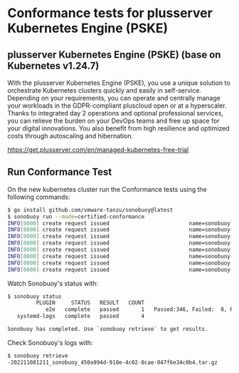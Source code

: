 # Conformance tests for plusserver Kubernetes Engine (PSKE)

## plusserver Kubernetes Engine (PSKE)  (base on Kubernetes v1.24.7)

With the plusserver Kubernetes Engine (PSKE), you use a unique solution to orchestrate 
Kubernetes clusters quickly and easily in self-service. Depending on your requirements, 
you can operate and centrally manage your workloads in the GDPR-compliant pluscloud open
or at a hyperscaler. Thanks to integrated day 2 operations and optional professional services, 
you can relieve the burden on your DevOps teams and free up space for your digital innovations. 
You also benefit from high resilience and optimized costs through autoscaling and hibernation.

https://get.plusserver.com/en/managed-kubernetes-free-trial

## Run Conformance Test

On the new kubernetes cluster run the Conformance tests using the following
commands:

```sh
$ go install github.com/vmware-tanzu/sonobuoy@latest
$ sonobuoy run --mode=certified-conformance
INFO[0000] create request issued                         name=sonobuoy namespace= resource=namespaces
INFO[0000] create request issued                         name=sonobuoy-serviceaccount namespace=sonobuoy resource=serviceaccounts
INFO[0000] create request issued                         name=sonobuoy-serviceaccount-sonobuoy namespace= resource=clusterrolebindings
INFO[0000] create request issued                         name=sonobuoy-serviceaccount-sonobuoy namespace= resource=clusterroles
INFO[0000] create request issued                         name=sonobuoy-config-cm namespace=sonobuoy resource=configmaps
INFO[0000] create request issued                         name=sonobuoy-plugins-cm namespace=sonobuoy resource=configmaps
INFO[0000] create request issued                         name=sonobuoy namespace=sonobuoy resource=pods
INFO[0000] create request issued                         name=sonobuoy-aggregator namespace=sonobuoy resource=services
```

Watch Sonobuoy's status with:

```sh
$ sonobuoy status
         PLUGIN     STATUS   RESULT   COUNT                                PROGRESS
            e2e   complete   passed       1   Passed:346, Failed:  0, Remaining:  0
   systemd-logs   complete   passed       4                                        

Sonobuoy has completed. Use `sonobuoy retrieve` to get results.
```

Check Sonobuoy's logs with:
```sh
$ sonobuoy retrieve
-202211081211_sonobuoy_450a994d-918e-4c02-8cae-047f6e34c0b4.tar.gz
```

